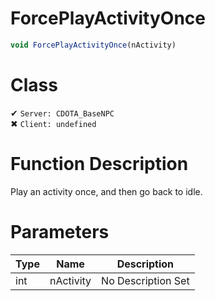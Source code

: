 # ForcePlayActivityOnce
```js	
void ForcePlayActivityOnce(nActivity)
```
# Class
✔ `Server: CDOTA_BaseNPC`  
✖ `Client: undefined`  

# Function Description
Play an activity once, and then go back to idle.
# Parameters
Type|Name|Description
--|--|--
int|nActivity|No Description Set
